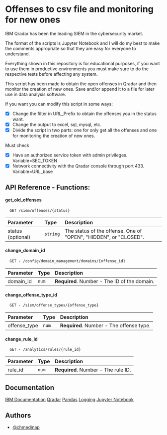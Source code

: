 # Offenses to csv file and monitoring for new ones

IBM Qradar has been the leading SIEM in the cybersecurity market. 

The format of the scripts is Jupyter Notebook and I will do my best to make the comments appropriate so that they are easy for everyone to understand. 

Everything shown in this repository is for educational purposes, if you want to use them in productive environments you must make sure to do the respective tests before affecting any system.

This script has been made to obtain the open offenses in Qradar and then monitor the creation of new ones.  Save and/or append it to a file for later use in data analysis software.

If you want you can modify this script in some ways:

- [x] Change the filter in URL_Prefix to obtain the offenses you in the status want.
- [x] Change the output to excel, sql, mysql, etc.
- [x] Divide the script in two parts: one for only get all the offenses and one for monitoring the creation of new ones.

Must check

- [x]  Have an authorized service token with admin privileges. Variable=SEC_TOKEN
- [x]  Network connectivity with the Qradar console through port 433. Variable=URL_base

## API Reference - Functions:

#### get_old_offenses

```https
  GET /siem/offenses/{status}
```

| Parameter | Type     | Description                |
| :-------- | :------- | :------------------------- |
| status (optional)     | `string` | The status of the offense. One of "OPEN", "HIDDEN", or "CLOSED". |

#### change_domain_id

```https
  GET - /config/domain_management/domains/{offense_id}
```

| Parameter | Type     | Description                       |
| :-------- | :------- | :-------------------------------- |
| domain_id      | `num` | **Required**. Number - The ID of the domain.|


#### change_offense_type_id

```https
  GET - /siem/offense_types/{offense_type}
```

| Parameter | Type     | Description                       |
| :-------- | :------- | :-------------------------------- |
| offense_type      | `num` | **Required**. Number - The offense type.|

#### change_rule_id
```https
  GET - /analytics/rules/{rule_id}
```

| Parameter | Type     | Description                       |
| :-------- | :------- | :-------------------------------- |
| rule_id     | `num` | **Required**. Number - The rule ID.|


## Documentation

[IBM Documentation](https://www.ibm.com/docs/en/qsip/7.3.3?topic=api-restful-overview)
[Qradar](https://www.ibm.com/community/qradar/)
[Pandas](https://pandas.pydata.org/docs/reference/index.html)
[Logging](https://docs.python.org/3/library/logging.html)
[Jupyter Notebook](https://jupyter.org/notebook.html)

## Authors

- [@chmedinap](https://www.github.com/chmedinap)

